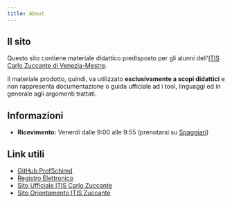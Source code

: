 ```yaml
---
title: About
---
```


## Il sito
Questo sito contiene materiale didattico predisposto per gli alunni
dell'[ITIS Carlo Zuccante di Venezia-Mestre][3]. 

Il materiale prodotto, quindi, va utilizzato **esclusivamente a scopi 
didattici** e non rappresenta documentazione o guida ufficiale ad i tool,
linguaggi ed in generale agli argomenti trattati.

## Informazioni

* **Ricevimento:** Venerdì dalle 9:00 alle 9:55 (prenotarsi su [Spaggiari][2])

## Link utili
* [GitHub ProfSchimd][1]
* [Registro Elettronico][2]
* [Sito Ufficiale ITIS Carlo Zuccante][3]
* [Sito Orientamento ITIS Zuccante][4]

[1]: https://github.com/ProfSchimd/
[2]: https://web.spaggiari.eu/
[3]: https://www.itiszuccante.edu.it/
[4]: https://www.zuccante.it/
